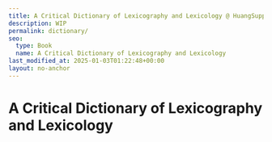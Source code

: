 ```yaml
---
title: A Critical Dictionary of Lexicography and Lexicology @ HuangSupplement
description: WIP
permalink: dictionary/
seo:
  type: Book
  name: A Critical Dictionary of Lexicography and Lexicology
last_modified_at: 2025-01-03T01:22:48+00:00
layout: no-anchor
---
```

# A Critical Dictionary of Lexicography and Lexicology
&nbsp;  
&nbsp;  
&nbsp;  
&nbsp;  
